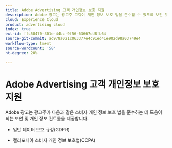 ```yaml
---
title: Adobe Advertising 고객 개인정보 보호 지원
description: Adobe 광고는 광고주 고객이 개인 정보 보호 법을 준수할 수 있도록 보안 및 개인 정보 제어를 제공합니다.
cloud: Experience Cloud
product: advertising cloud
index: true
exl-id: ffc50470-301e-44bc-9f56-63667dd8fb64
source-git-commit: ad978a021c063377e4c91ed41e902d98a03749e4
workflow-type: tm+mt
source-wordcount: '58'
ht-degree: 20%

---
```


# Adobe Advertising 고객 개인정보 보호 지원

Adobe 광고는 광고주가 다음과 같은 소비자 개인 정보 보호 법을 준수하는 데 도움이 되는 보안 및 개인 정보 컨트롤을 제공합니다.

* 일반 데이터 보호 규정(GDPR)

* 캘리포니아 소비자 개인 정보 보호법(CCPA)
